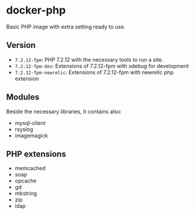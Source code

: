 # docker-php

Basic PHP image with extra setting ready to use.

## Version

* `7.2.12-fpm`: PHP 7.2.12 with the necessary tools to run a site.
* `7.2.12-fpm-dev`: Extensions of 7.2.12-fpm with xdebug for development
* `7.2.12-fpm-newrelic`: Extensions of 7.2.12-fpm with newrelic php extension

## Modules

Beside the necessary libraries, it contains also:

* mysql-client
* rsyslog
* imagemagick

## PHP extensions

* memcached
* soap
* opcache
* gd
* mbstring
* zip
* ldap
